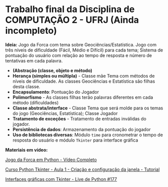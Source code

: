 # Trabalho final da Disciplina de COMPUTAÇÃO 2 - UFRJ (Ainda incompleto)

**Ideia:** Jogo da Forca com tema sobre Geociências/Estatística. Jogo com três níveis de dificuldade (Fácil, Médio e Difícil) para cada tema; Sistema de pontuação do usuário com relação ao tempo de resposta e número de tentativas em cada palavra.

- **(Abstração (classe, objeto e método)**
- **Herança (simples ou múltipla)** - Classe mãe Tema com métodos de níveis de dificuldade. As classes Geociências e Estatística são filhas desta classe.
- **Encapsulamento**: Pontuação do Jogador
- **Polimorfismo** - As classes filhas terão palavras diferentes em cada método (dificuldades)
- **Classe abstrata/interface** - Classe Tema que será molde para os temas do jogo (Geociências, Estatística); Classe Jogador  
- **Tratamento de exceções** - Tratamento de entradas inválidas do jogador.
- **Persistência de dados**: Armazenamento da pontuação do jogador
- **Uso de bibliotecas diversas**:  Módulo `time` para cronometrar o tempo de resposta do usuário e módulo `Tkinter` para interface gráfica

**Materiais em vídeo:**

[Jogo da Forca em Python - Vídeo Completo](https://www.youtube.com/watch?si=wVwh-pcJIgYVkPqp&v=_A_2aTFHzJ0&feature=youtu.be)

[Curso  Python Tkinter - Aula 1 - Criação e configuração da janela - Tutorial](https://youtu.be/RtrZcoVD1WM?si=H6we8Rri5ZHhgw11)

[Interfaces gráficas com Tkinter - Live de Python #177](https://www.youtube.com/watch?v=vNEwbfsZ-Js)
